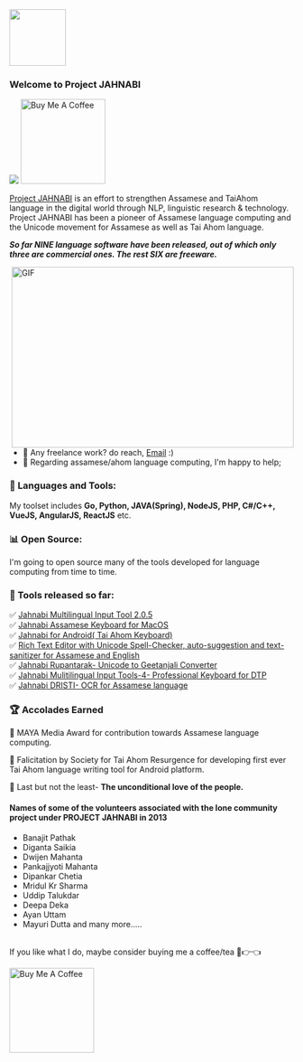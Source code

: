 <img src="https://github.com/DarkRapt0r/project-jahnabi-web/blob/87f5902cf5e0d988a24025a3e06ae5445765aea8/jahnabimulti.png" width="100px">

### Welcome to Project JAHNABI


![](https://visitor-badge.glitch.me/badge?page_id=DarkRapt0r.project-jahnabi-web)
<a href="https://www.buymeacoffee.com/DarkRapt0r" target="_blank"><img src="https://cdn.buymeacoffee.com/buttons/v2/default-red.png" alt="Buy Me A Coffee" width="150" ></a>
<br />

[Project JAHNABI](https://jahnabi.net/) is an effort to strengthen Assamese and TaiAhom language in the digital world through NLP, linguistic research & technology. Project JAHNABI  has been a pioneer of Assamese language computing and the Unicode movement for Assamese as well as Tai Ahom language.

**_So far NINE language software have been released, out of which only three are commercial ones. The rest SIX are freeware._**


  <img align="right" alt="GIF" src="https://github.com/DarkRapt0r/project-jahnabi-web/blob/87f5902cf5e0d988a24025a3e06ae5445765aea8/code.gif?raw=true" width="500" height="320" />
  
- 💼 Any freelance work? do reach, [Email](mailto:d.code.junkie@gmail.com) :)
- 💬 Regarding assamese/ahom language computing, I'm happy to help;

 
### 🚧 Languages and Tools:
My toolset includes **Go, Python, JAVA(Spring), NodeJS, PHP, C#/C++, VueJS, AngularJS, ReactJS** etc.

### 📊 Open Source:
I'm going to open source many of the tools developed for language computing from time to time.
<br />


### 🚧 Tools released so far:
<!-- TODO-IST:START --> 
✅  [Jahnabi Multilingual Input Tool 2.0.5](https://drive.google.com/open?id=0B4FWv9ia-2z5VmV5UndiSW5aTlE)      
✅  [Jahnabi Assamese Keyboard for MacOS](https://drive.google.com/open?id=0B4FWv9ia-2z5VmV5UndiSW5aTlE)      
✅  [Jahnabi for Android( Tai Ahom Keyboard)](https://drive.google.com/open?id=0B4FWv9ia-2z5VmV5UndiSW5aTlE)        
✅  [Rich Text Editor with Unicode Spell-Checker, auto-suggestion and text-sanitizer for Assamese and English](https://drive.google.com/open?id=0B4FWv9ia-2z5VmV5UndiSW5aTlE)   
✅  [Jahnabi Rupantarak- Unicode to Geetanjali Converter](https://jahnabi.net)      
✅  [Jahnabi Mulitilingual Input Tools-4- Professional Keyboard for DTP](https://jahnabi.net)      
✅  [Jahnabi DRISTI- OCR for Assamese language](https://jahnabi.net)      
<!-- TODO-IST:END -->

### 🏆  Accolades Earned
<!-- TODO-IST:START --> 
🌸 MAYA Media Award for contribution towards Assamese language computing.

🌸 Falicitation by Society for Tai Ahom Resurgence for developing first ever Tai Ahom language writing tool for Android platform.

🌸 Last but not the least- **The unconditional love of the people.**
<!-- TODO-IST:END -->

#### Names of some of the volunteers associated with the lone community project under PROJECT JAHNABI in 2013
- Banajit Pathak
- Diganta Saikia
- Dwijen Mahanta
- Pankajjyoti Mahanta
- Dipankar Chetia
- Mridul Kr Sharma
- Uddip Talukdar
- Deepa Deka
- Ayan Uttam
- Mayuri Dutta
and many more.....
<br/>
If you like what I do, maybe consider buying me a coffee/tea 🥺👉👈

<a href="https://www.buymeacoffee.com/DarkRapt0r" target="_blank"><img src="https://cdn.buymeacoffee.com/buttons/v2/default-red.png" alt="Buy Me A Coffee" width="150" ></a>
